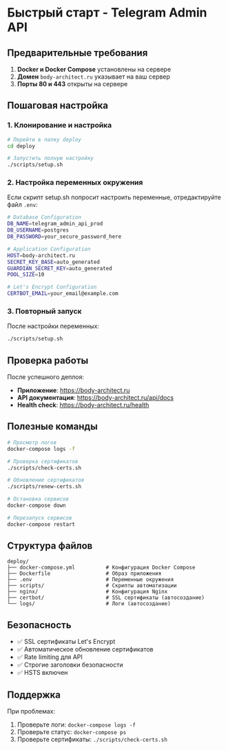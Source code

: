 # Быстрый старт - Telegram Admin API

## Предварительные требования

1. **Docker и Docker Compose** установлены на сервере
2. **Домен** `body-architect.ru` указывает на ваш сервер
3. **Порты 80 и 443** открыты на сервере

## Пошаговая настройка

### 1. Клонирование и настройка

```bash
# Перейти в папку deploy
cd deploy

# Запустить полную настройку
./scripts/setup.sh
```

### 2. Настройка переменных окружения

Если скрипт setup.sh попросит настроить переменные, отредактируйте файл `.env`:

```bash
# Database Configuration
DB_NAME=telegram_admin_api_prod
DB_USERNAME=postgres
DB_PASSWORD=your_secure_password_here

# Application Configuration
HOST=body-architect.ru
SECRET_KEY_BASE=auto_generated
GUARDIAN_SECRET_KEY=auto_generated
POOL_SIZE=10

# Let's Encrypt Configuration
CERTBOT_EMAIL=your_email@example.com
```

### 3. Повторный запуск

После настройки переменных:

```bash
./scripts/setup.sh
```

## Проверка работы

После успешного деплоя:

- **Приложение**: https://body-architect.ru
- **API документация**: https://body-architect.ru/api/docs
- **Health check**: https://body-architect.ru/health

## Полезные команды

```bash
# Просмотр логов
docker-compose logs -f

# Проверка сертификатов
./scripts/check-certs.sh

# Обновление сертификатов
./scripts/renew-certs.sh

# Остановка сервисов
docker-compose down

# Перезапуск сервисов
docker-compose restart
```

## Структура файлов

```
deploy/
├── docker-compose.yml          # Конфигурация Docker Compose
├── Dockerfile                  # Образ приложения
├── .env                        # Переменные окружения
├── scripts/                    # Скрипты автоматизации
├── nginx/                      # Конфигурация Nginx
├── certbot/                    # SSL сертификаты (автосоздание)
└── logs/                       # Логи (автосоздание)
```

## Безопасность

- ✅ SSL сертификаты Let's Encrypt
- ✅ Автоматическое обновление сертификатов
- ✅ Rate limiting для API
- ✅ Строгие заголовки безопасности
- ✅ HSTS включен

## Поддержка

При проблемах:
1. Проверьте логи: `docker-compose logs -f`
2. Проверьте статус: `docker-compose ps`
3. Проверьте сертификаты: `./scripts/check-certs.sh` 